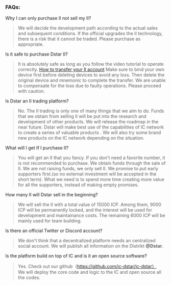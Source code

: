 ### FAQs:



Why I can only purchase II not sell my II?

> We will decide the development path according to the actual sales and subsequent conditions.
> If the official upgrades the II technology, there is a risk that it cannot be traded. Please purchase as appropriate.



Is it safe to purchase Dstar II?

> It is absolutely safe as long as you follow the video tutorial to operate correctly. [How to transfer your II account](https://support.dstar.app/#/IITransfer)
> Make sure to bind your own device first before deleting devices to avoid any loss.
> Then delete the original device and mnemonic to complete the transfer.
> We are unable to compensate for the loss due to faulty operations. Please proceed with caution.



Is Dstar an II trading platform?

> No. The II trading is only one of many things that we aim to do. Funds that we obtain from selling II will be put into the research and development of other products. We will release the roadmap in the near future. Dstar will make best use of the capabilities of IC network to create a series of valuable products . We will also try some brand new products on the IC network depending on the situation.



What will I get If I purchase II?

> You will get an II that you fancy. If you don't need a favorite number, it is not recommended to purchase. We obtain funds through the sale of II. 
> We are not raising funds, we only sell II. We promise to put early supporters first.(so no external investment will be accepted in the short term). What we need is to spend more time creating more value for all the supporters, instead of making empty promises.



How many II will Dstar sell in the beginning?

> We will sell the II with a total value of 15000 ICP. Among them, 9000 ICP will be permanently locked, and the interest will be used for development and maintainance costs. The remaining 6000 ICP will be mainly used for team building.



Is there an official Twitter or Discord account?

> We don't think that a decentralized platform needs an centralized social account. We will publish all information on the Distrikt **@Dstar**. 



Is the platform build on top of IC and is it an open source software?

> Yes. Check out our github（https://github.com/ic-dstar/ic-dstar）<br/>
> We will deploy the core code and logic to the IC and open source all the codes.
